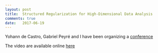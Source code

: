 ```yaml
---
layout: post
title:  Structured Regularization for High-Dimensional Data Analysis
comments: true
date:   2017-06-19
---
```


Yohann de Castro, Gabriel Peyré and I have been organizing a [conference](https://regularize-in-paris.github.io)

The video are available online [here](https://www.youtube.com/playlist?list=PL9kd4mpdvWcBcQTUxwsvaInymvH-WM73i)




 